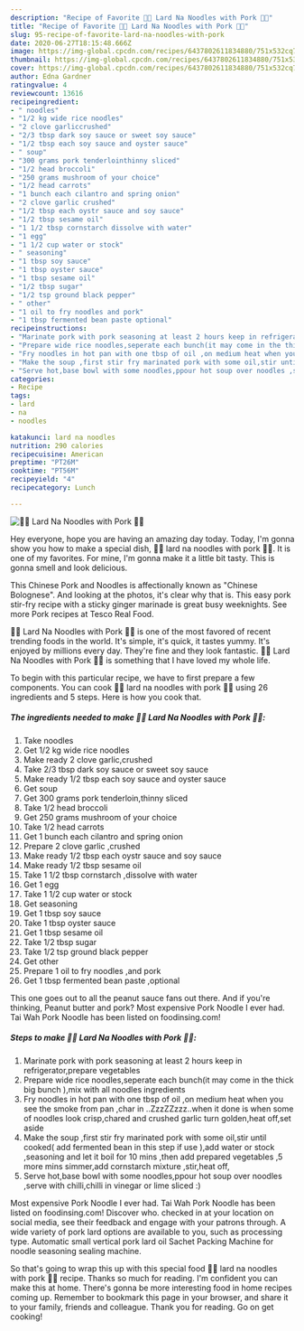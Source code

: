 ```yaml
---
description: "Recipe of Favorite 🐖🐖 Lard Na Noodles with Pork 🐖🐖"
title: "Recipe of Favorite 🐖🐖 Lard Na Noodles with Pork 🐖🐖"
slug: 95-recipe-of-favorite-lard-na-noodles-with-pork
date: 2020-06-27T18:15:48.666Z
image: https://img-global.cpcdn.com/recipes/6437802611834880/751x532cq70/🐖🐖-lard-na-noodles-with-pork-🐖🐖-recipe-main-photo.jpg
thumbnail: https://img-global.cpcdn.com/recipes/6437802611834880/751x532cq70/🐖🐖-lard-na-noodles-with-pork-🐖🐖-recipe-main-photo.jpg
cover: https://img-global.cpcdn.com/recipes/6437802611834880/751x532cq70/🐖🐖-lard-na-noodles-with-pork-🐖🐖-recipe-main-photo.jpg
author: Edna Gardner
ratingvalue: 4
reviewcount: 13616
recipeingredient:
- " noodles"
- "1/2 kg wide rice noodles"
- "2 clove garliccrushed"
- "2/3 tbsp dark soy sauce or sweet soy sauce"
- "1/2 tbsp each soy sauce and oyster sauce"
- " soup"
- "300 grams pork tenderlointhinny sliced"
- "1/2 head broccoli"
- "250 grams mushroom of your choice"
- "1/2 head carrots"
- "1 bunch each cilantro and spring onion"
- "2 clove garlic crushed"
- "1/2 tbsp each oystr sauce and soy sauce"
- "1/2 tbsp sesame oil"
- "1 1/2 tbsp cornstarch dissolve with water"
- "1 egg"
- "1 1/2 cup water or stock"
- " seasoning"
- "1 tbsp soy sauce"
- "1 tbsp oyster sauce"
- "1 tbsp sesame oil"
- "1/2 tbsp sugar"
- "1/2 tsp ground black pepper"
- " other"
- "1 oil to fry noodles and pork"
- "1 tbsp fermented bean paste optional"
recipeinstructions:
- "Marinate pork with pork seasoning at least 2 hours keep in refrigerator,prepare vegetables"
- "Prepare wide rice noodles,seperate each bunch(it may come in the thick big bunch ),mix with all noodles ingredients"
- "Fry noodles in hot pan with one tbsp of oil ,on medium heat when you see the smoke from pan ,char in ..ZzzZZzzz..when it done is when some of noodles look crisp,chared and crushed garlic turn golden,heat off,set aside"
- "Make the soup ,first stir fry marinated pork with some oil,stir until cooked( add fermented bean in this step if use ),add water or stock ,seasoning and let it boil for 10 mins ,then add prepared  vegetables ,5 more mins simmer,add cornstarch mixture ,stir,heat off,"
- "Serve hot,base bowl with some noodles,ppour hot soup over noodles ,serve with chilli,chilli in vinegar or lime sliced :)"
categories:
- Recipe
tags:
- lard
- na
- noodles

katakunci: lard na noodles 
nutrition: 290 calories
recipecuisine: American
preptime: "PT26M"
cooktime: "PT56M"
recipeyield: "4"
recipecategory: Lunch

---
```



![🐖🐖 Lard Na Noodles with Pork 🐖🐖](https://img-global.cpcdn.com/recipes/6437802611834880/751x532cq70/🐖🐖-lard-na-noodles-with-pork-🐖🐖-recipe-main-photo.jpg)

Hey everyone, hope you are having an amazing day today. Today, I'm gonna show you how to make a special dish, 🐖🐖 lard na noodles with pork 🐖🐖. It is one of my favorites. For mine, I'm gonna make it a little bit tasty. This is gonna smell and look delicious.

This Chinese Pork and Noodles is affectionally known as &#34;Chinese Bolognese&#34;. And looking at the photos, it&#39;s clear why that is. This easy pork stir-fry recipe with a sticky ginger marinade is great busy weeknights. See more Pork recipes at Tesco Real Food.

🐖🐖 Lard Na Noodles with Pork 🐖🐖 is one of the most favored of recent trending foods in the world. It's simple, it's quick, it tastes yummy. It's enjoyed by millions every day. They're fine and they look fantastic. 🐖🐖 Lard Na Noodles with Pork 🐖🐖 is something that I have loved my whole life.


To begin with this particular recipe, we have to first prepare a few components. You can cook 🐖🐖 lard na noodles with pork 🐖🐖 using 26 ingredients and 5 steps. Here is how you cook that.

<!--inarticleads1-->

##### The ingredients needed to make 🐖🐖 Lard Na Noodles with Pork 🐖🐖:

1. Take  noodles
1. Get 1/2 kg wide rice noodles
1. Make ready 2 clove garlic,crushed
1. Take 2/3 tbsp dark soy sauce or sweet soy sauce
1. Make ready 1/2 tbsp each soy sauce and oyster sauce
1. Get  soup
1. Get 300 grams pork tenderloin,thinny sliced
1. Take 1/2 head broccoli
1. Get 250 grams mushroom of your choice
1. Take 1/2 head carrots
1. Get 1 bunch each cilantro and spring onion
1. Prepare 2 clove garlic ,crushed
1. Make ready 1/2 tbsp each oystr sauce and soy sauce
1. Make ready 1/2 tbsp sesame oil
1. Take 1 1/2 tbsp cornstarch ,dissolve with water
1. Get 1 egg
1. Take 1 1/2 cup water or stock
1. Get  seasoning
1. Get 1 tbsp soy sauce
1. Take 1 tbsp oyster sauce
1. Get 1 tbsp sesame oil
1. Take 1/2 tbsp sugar
1. Take 1/2 tsp ground black pepper
1. Get  other
1. Prepare 1 oil to fry noodles ,and pork
1. Get 1 tbsp fermented bean paste ,optional


This one goes out to all the peanut sauce fans out there. And if you&#39;re thinking, Peanut butter and pork? Most expensive Pork Noodle I ever had. Tai Wah Pork Noodle has been listed on foodinsing.com! 

<!--inarticleads2-->

##### Steps to make 🐖🐖 Lard Na Noodles with Pork 🐖🐖:

1. Marinate pork with pork seasoning at least 2 hours keep in refrigerator,prepare vegetables
1. Prepare wide rice noodles,seperate each bunch(it may come in the thick big bunch ),mix with all noodles ingredients
1. Fry noodles in hot pan with one tbsp of oil ,on medium heat when you see the smoke from pan ,char in ..ZzzZZzzz..when it done is when some of noodles look crisp,chared and crushed garlic turn golden,heat off,set aside
1. Make the soup ,first stir fry marinated pork with some oil,stir until cooked( add fermented bean in this step if use ),add water or stock ,seasoning and let it boil for 10 mins ,then add prepared  vegetables ,5 more mins simmer,add cornstarch mixture ,stir,heat off,
1. Serve hot,base bowl with some noodles,ppour hot soup over noodles ,serve with chilli,chilli in vinegar or lime sliced :)


Most expensive Pork Noodle I ever had. Tai Wah Pork Noodle has been listed on foodinsing.com! Discover who. checked in at your location on social media, see their feedback and engage with your patrons through. A wide variety of pork lard options are available to you, such as processing type. Automatic small vertical pork lard oil Sachet Packing Machine for noodle seasoning sealing machine. 

So that's going to wrap this up with this special food 🐖🐖 lard na noodles with pork 🐖🐖 recipe. Thanks so much for reading. I'm confident you can make this at home. There's gonna be more interesting food in home recipes coming up. Remember to bookmark this page in your browser, and share it to your family, friends and colleague. Thank you for reading. Go on get cooking!
